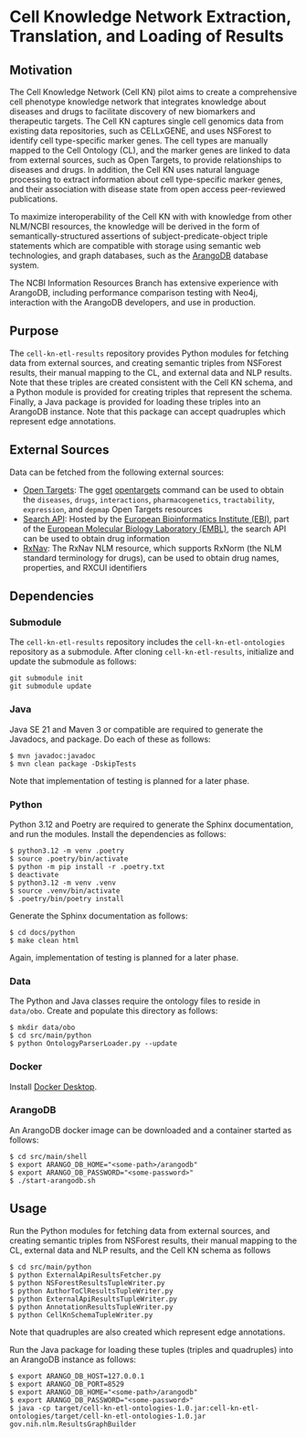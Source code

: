 # Cell Knowledge Network Extraction, Translation, and Loading of Results

## Motivation

The Cell Knowledge Network (Cell KN) pilot aims to create a
comprehensive cell phenotype knowledge network that integrates
knowledge about diseases and drugs to facilitate discovery of new
biomarkers and therapeutic targets. The Cell KN captures single cell
genomics data from existing data repositories, such as CELLxGENE, and
uses NSForest to identify cell type-specific marker genes. The cell
types are manually mapped to the Cell Ontology (CL), and the marker
genes are linked to data from external sources, such as Open Targets,
to provide relationships to diseases and drugs. In addition, the Cell
KN uses natural language processing to extract information about cell
type-specific marker genes, and their association with disease state
from open access peer-reviewed publications.

To maximize interoperability of the Cell KN with with knowledge from
other NLM/NCBI resources, the knowledge will be derived in the form of
semantically-structured assertions of subject-predicate-object triple
statements which are compatible with storage using semantic web
technologies, and graph databases, such as the
[ArangoDB](https://arangodb.com/) database system.

The NCBI Information Resources Branch has extensive experience with
ArangoDB, including performance comparison testing with Neo4j,
interaction with the ArangoDB developers, and use in production.

## Purpose

The `cell-kn-etl-results` repository provides Python modules for
fetching data from external sources, and creating semantic triples
from NSForest results, their manual mapping to the CL, and external
data and NLP results. Note that these triples are created consistent
with the Cell KN schema, and a Python module is provided for creating
triples that represent the schema. Finally, a Java package is provided
for loading these triples into an ArangoDB instance. Note that this
package can accept quadruples which represent edge annotations.

## External Sources

Data can be fetched from the following external sources:

- [Open Targets](https://www.opentargets.org/): The
  [gget](https://pachterlab.github.io/gget/en/introduction.html)
  [opentargets](https://pachterlab.github.io/gget/en/opentargets.html)
  command can be used to obtain the `diseases`, `drugs`,
  `interactions`, `pharmacogenetics`, `tractability`, `expression`,
  and `depmap` Open Targets resources
- [Search API](https://www.ebi.ac.uk/ebisearch/documentation/rest-api): Hosted
  by the [European Bioinformatics Institute (EBI)](https://www.ebi.ac.uk/),
  part of the [European Molecular  Biology Laboratory (EMBL)](https://www.embl.org/),
  the search API can be used to obtain drug information
- [RxNav](https://lhncbc.nlm.nih.gov/RxNav/): The RxNav NLM resource,
  which supports RxNorm (the NLM standard terminology for drugs), can
  be used to obtain drug names, properties, and RXCUI identifiers

## Dependencies

### Submodule

The `cell-kn-etl-results` repository includes the
`cell-kn-etl-ontologies` repository as a submodule. After cloning
`cell-kn-etl-results`, initialize and update the submodule as follows:
```
git submodule init
git submodule update
```

### Java

Java SE 21 and Maven 3 or compatible are required to generate the
Javadocs, and package. Do each of these as follows:
```
$ mvn javadoc:javadoc
$ mvn clean package -DskipTests
```
Note that implementation of testing is planned for a later phase.

### Python

Python 3.12 and Poetry are required to generate the Sphinx
documentation, and run the modules. Install the dependencies as
follows:
```
$ python3.12 -m venv .poetry
$ source .poetry/bin/activate
$ python -m pip install -r .poetry.txt
$ deactivate
$ python3.12 -m venv .venv
$ source .venv/bin/activate
$ .poetry/bin/poetry install
```
Generate the Sphinx documentation as follows:
```
$ cd docs/python
$ make clean html
```
Again, implementation of testing is planned for a later phase.

### Data

The Python and Java classes require the ontology files to reside in
`data/obo`. Create and populate this directory as follows:
```
$ mkdir data/obo
$ cd src/main/python
$ python OntologyParserLoader.py --update
```

### Docker

Install [Docker Desktop](https://docs.docker.com/desktop/).

### ArangoDB

An ArangoDB docker image can be downloaded and a container started as
follows:
```
$ cd src/main/shell
$ export ARANGO_DB_HOME="<some-path>/arangodb"
$ export ARANGO_DB_PASSWORD="<some-password>"
$ ./start-arangodb.sh
```

## Usage

Run the Python modules for fetching data from external sources, and
creating semantic triples from NSForest results, their manual mapping
to the CL, external data and NLP results, and the Cell KN schema as follows
```
$ cd src/main/python
$ python ExternalApiResultsFetcher.py
$ python NSForestResultsTupleWriter.py
$ python AuthorToClResultsTupleWriter.py
$ python ExternalApiResultsTupleWriter.py
$ python AnnotationResultsTupleWriter.py
$ python CellKnSchemaTupleWriter.py
```
Note that quadruples are also created which represent edge
annotations.

Run the Java package for loading these tuples (triples and quadruples)
into an ArangoDB instance as follows:
```
$ export ARANGO_DB_HOST=127.0.0.1
$ export ARANGO_DB_PORT=8529
$ export ARANGO_DB_HOME="<some-path>/arangodb"
$ export ARANGO_DB_PASSWORD="<some-password>"
$ java -cp target/cell-kn-etl-ontologies-1.0.jar:cell-kn-etl-ontologies/target/cell-kn-etl-ontologies-1.0.jar gov.nih.nlm.ResultsGraphBuilder
```
